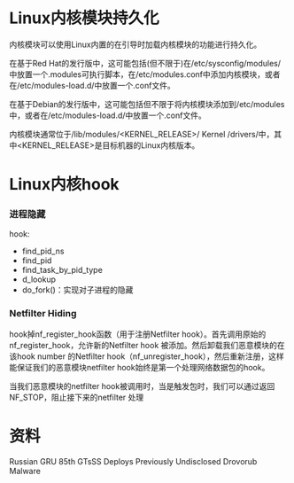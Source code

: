 # Linux内核模块持久化

内核模块可以使用Linux内置的在引导时加载内核模块的功能进行持久化。

在基于Red Hat的发行版中，这可能包括(但不限于)在/etc/sysconfig/modules/中放置一个.modules可执行脚本，在/etc/modules.conf中添加内核模块，或者在/etc/modules-load.d/中放置一个.conf文件。

在基于Debian的发行版中，这可能包括但不限于将内核模块添加到/etc/modules中，或者在/etc/modules-load.d/中放置一个.conf文件。

内核模块通常位于/lib/modules/<KERNEL_RELEASE>/ Kernel /drivers/中，其中<KERNEL_RELEASE>是目标机器的Linux内核版本。

# Linux内核hook

### 进程隐藏

hook:

- find_pid_ns
- find_pid
- find_task_by_pid_type
- d_lookup
- do_fork()：实现对子进程的隐藏 

### Netfilter Hiding

hook掉nf_register_hook函数（用于注册Netfilter hook）。首先调用原始的nf_register_hook，允许新的Netfilter hook 被添加。然后卸载我们恶意模块的在该hook number 的Netfilter hook（nf_unregister_hook），然后重新注册，这样能保证我们的恶意模块netfilter hook始终是第一个处理网络数据包的hook。

当我们恶意模块的netfilter hook被调用时，当是触发包时，我们可以通过返回NF_STOP，阻止接下来的netfilter 处理

# 资料

Russian GRU 85th GTsSS Deploys Previously Undisclosed Drovorub Malware